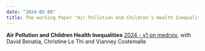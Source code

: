 ```yaml
---
date: "2024-02-08"
title: The working Paper "Air Pollution and Children’s Health Inequalities" is on medrxiv
---
```


**Air Pollution and Children Health Inequalities** [2024 - v1 on medrxiv](https://www.medrxiv.org/content/10.1101/2024.02.07.24302381v1), with David Benatia, Christine Le Thi and Vianney Costemalle